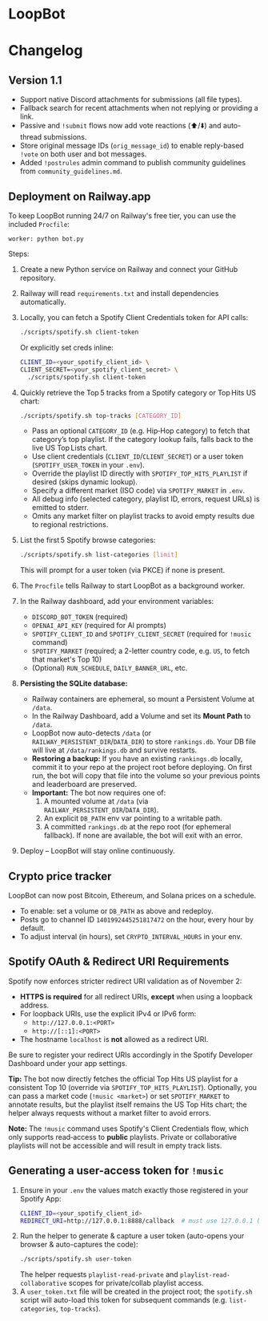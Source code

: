 # LoopBot
# Changelog

## Version 1.1

- Support native Discord attachments for submissions (all file types).
- Fallback search for recent attachments when not replying or providing a link.
- Passive and `!submit` flows now add vote reactions (⬆️/⬇️) and auto-thread submissions.
- Store original message IDs (`orig_message_id`) to enable reply-based `!vote` on both user and bot messages.
- Added `!postrules` admin command to publish community guidelines from `community_guidelines.md`.

## Deployment on Railway.app

To keep LoopBot running 24/7 on Railway's free tier, you can use the included `Procfile`:

```
worker: python bot.py
```

Steps:
1. Create a new Python service on Railway and connect your GitHub repository.
2. Railway will read `requirements.txt` and install dependencies automatically.
3. Locally, you can fetch a Spotify Client Credentials token for API calls:
   ```bash
   ./scripts/spotify.sh client-token
   ```
   Or explicitly set creds inline:
   ```bash
   CLIENT_ID=<your_spotify_client_id> \
   CLIENT_SECRET=<your_spotify_client_secret> \
     ./scripts/spotify.sh client-token
   ```
5. Quickly retrieve the Top 5 tracks from a Spotify category or Top Hits US chart:
   ```bash
   ./scripts/spotify.sh top-tracks [CATEGORY_ID]
   ```
   - Pass an optional `CATEGORY_ID` (e.g. Hip‑Hop category) to fetch that category’s top playlist. If the category lookup fails, falls back to the live US Top Lists chart.
   - Use client credentials (`CLIENT_ID`/`CLIENT_SECRET`) or a user token (`SPOTIFY_USER_TOKEN` in your `.env`).
   - Override the playlist ID directly with `SPOTIFY_TOP_HITS_PLAYLIST` if desired (skips dynamic lookup).
   - Specify a different market (ISO code) via `SPOTIFY_MARKET` in `.env`.
   - All debug info (selected category, playlist ID, errors, request URLs) is emitted to stderr.
   - Omits any market filter on playlist tracks to avoid empty results due to regional restrictions.

6. List the first 5 Spotify browse categories:
   ```bash
   ./scripts/spotify.sh list-categories [limit]
   ```
   This will prompt for a user token (via PKCE) if none is present.

7. The `Procfile` tells Railway to start LoopBot as a background worker.
4. In the Railway dashboard, add your environment variables:
   - `DISCORD_BOT_TOKEN` (required)
   - `OPENAI_API_KEY` (required for AI prompts)
   - `SPOTIFY_CLIENT_ID` and `SPOTIFY_CLIENT_SECRET` (required for `!music` command)
   - `SPOTIFY_MARKET` (required; a 2-letter country code, e.g. `US`, to fetch that market's Top 10)
   - (Optional) `RUN_SCHEDULE`, `DAILY_BANNER_URL`, etc.
5. **Persisting the SQLite database:**
   - Railway containers are ephemeral, so mount a Persistent Volume at `/data`.
   - In the Railway Dashboard, add a Volume and set its **Mount Path** to `/data`.
   - LoopBot now auto-detects `/data` (or `RAILWAY_PERSISTENT_DIR`/`DATA_DIR`) to store `rankings.db`.
     Your DB file will live at `/data/rankings.db` and survive restarts.
   - **Restoring a backup:** If you have an existing `rankings.db` locally, commit it to your repo
     at the project root before deploying. On first run, the bot will copy that file into
     the volume so your previous points and leaderboard are preserved.
   - **Important:** The bot now requires one of:
     1. A mounted volume at `/data` (via `RAILWAY_PERSISTENT_DIR`/`DATA_DIR`).
     2. An explicit `DB_PATH` env var pointing to a writable path.
     3. A committed `rankings.db` at the repo root (for ephemeral fallback).
     If none are available, the bot will exit with an error.
5. Deploy – LoopBot will stay online continuously.

## Crypto price tracker
LoopBot can now post Bitcoin, Ethereum, and Solana prices on a schedule.
- To enable: set a volume or `DB_PATH` as above and redeploy.
- Posts go to channel ID `1401992445251817472` on the hour, every hour by default.
- To adjust interval (in hours), set `CRYPTO_INTERVAL_HOURS` in your env.

## Spotify OAuth & Redirect URI Requirements

Spotify now enforces stricter redirect URI validation as of November 2:

- **HTTPS is required** for all redirect URIs, **except** when using a loopback address.
- For loopback URIs, use the explicit IPv4 or IPv6 form:
  - `http://127.0.0.1:<PORT>`
  - `http://[::1]:<PORT>`
- The hostname `localhost` is **not** allowed as a redirect URI.

Be sure to register your redirect URIs accordingly in the Spotify Developer Dashboard under your app settings.

**Tip:** The bot now directly fetches the official Top Hits US playlist for a consistent Top 10 (override via `SPOTIFY_TOP_HITS_PLAYLIST`).
   Optionally, you can pass a market code (`!music <market>`) or set `SPOTIFY_MARKET` to annotate results, but the playlist itself remains the US Top Hits chart; the helper always requests without a market filter to avoid errors.

**Note:** The `!music` command uses Spotify's Client Credentials flow, which only supports read‑access to **public** playlists. Private or collaborative playlists will not be accessible and will result in empty track lists.
  
## Generating a user-access token for `!music`

1. Ensure in your `.env` the values match exactly those registered in your Spotify App:
   ```bash
   CLIENT_ID=<your_spotify_client_id>
   REDIRECT_URI=http://127.0.0.1:8888/callback  # must use 127.0.0.1 (not 127.0.0.0 or localhost)
   ```
2. Run the helper to generate & capture a user token (auto-opens your browser & auto-captures the code):
   ```bash
   ./scripts/spotify.sh user-token
   ```
   The helper requests `playlist-read-private` and `playlist-read-collaborative` scopes for private/collab playlist access.
3. A `user_token.txt` file will be created in the project root; the `spotify.sh` script will auto-load this token for subsequent commands (e.g. `list-categories`, `top-tracks`).
